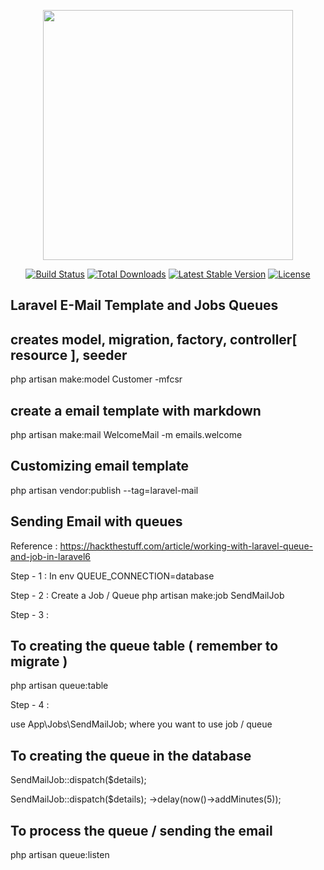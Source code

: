 <p align="center"><a href="https://laravel.com" target="_blank"><img src="https://raw.githubusercontent.com/laravel/art/master/logo-lockup/5%20SVG/2%20CMYK/1%20Full%20Color/laravel-logolockup-cmyk-red.svg" width="400"></a></p>

<p align="center">
<a href="https://travis-ci.org/laravel/framework"><img src="https://travis-ci.org/laravel/framework.svg" alt="Build Status"></a>
<a href="https://packagist.org/packages/laravel/framework"><img src="https://img.shields.io/packagist/dt/laravel/framework" alt="Total Downloads"></a>
<a href="https://packagist.org/packages/laravel/framework"><img src="https://img.shields.io/packagist/v/laravel/framework" alt="Latest Stable Version"></a>
<a href="https://packagist.org/packages/laravel/framework"><img src="https://img.shields.io/packagist/l/laravel/framework" alt="License"></a>
</p>

## Laravel E-Mail Template and Jobs Queues

## creates model, migration, factory, controller[ resource ], seeder

php artisan make:model Customer -mfcsr

## create a email template with markdown

php artisan make:mail WelcomeMail -m emails.welcome

## Customizing email template

php artisan vendor:publish --tag=laravel-mail

## Sending Email with queues

Reference :
https://hackthestuff.com/article/working-with-laravel-queue-and-job-in-laravel6

Step - 1 :
In env
QUEUE_CONNECTION=database

Step - 2 :
Create a Job / Queue
php artisan make:job SendMailJob

Step - 3 :

## To creating the queue table ( remember to migrate )

php artisan queue:table

Step - 4 :

use App\Jobs\SendMailJob;
where you want to use job / queue

## To creating the queue in the database

SendMailJob::dispatch($details);

SendMailJob::dispatch($details);
->delay(now()->addMinutes(5));

## To process the queue / sending the email

php artisan queue:listen

